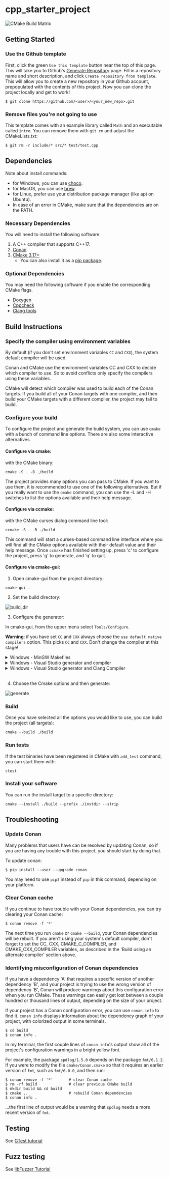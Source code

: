 # cpp_starter_project

![CMake Build Matrix](https://github.com/juliencombattelli/cpp_starter_project/workflows/CMake%20Build%20Matrix/badge.svg)

## Getting Started

### Use the Github template
First, click the green `Use this template` button near the top of this page.
This will take you to Github's [Generate Repository](https://github.com/juliencombattelli/cpp_starter_project/generate) page. 
Fill in a repository name and short description, and click `Create repository from template`. 
This will allow you to create a new repository in your Github account, 
prepopulated with the contents of this project. 
Now you can clone the project locally and get to work!

    $ git clone https://github.com/<user>/<your_new_repo>.git

### Remove files you're not going to use
This template comes with an example library called `Math` and an executable called `intro`.
You can remove them with `git rm` and adjust the CMakeLists.txt:

    $ git rm -r include/* src/* test/test.cpp

## Dependencies

Note about install commands: 
- for Windows, you can use [choco](https://chocolatey.org/install).
- for MacOS, you can use [brew](https://brew.sh/).
- for Linux, prefer use your distribution package manager (like apt on Ubuntu).
- In case of an error in CMake, make sure that the dependencies are on the PATH.

### Necessary Dependencies

You will need to install the following software.

1. A C++ compiler that supports C++17.
2. [Conan](https://docs.conan.io/en/latest/installation.html)
3. [CMake 3.17+](https://cmake.org/install/)
	- You can also install it as a [pip package](https://pypi.org/project/cmake/).

### Optional Dependencies

You may need the following software if you enable the corresponding CMake flags.

  * [Doxygen](http://doxygen.nl/)
  * [Cppcheck](http://cppcheck.sourceforge.net/)
  * [Clang tools](https://releases.llvm.org/download.html)

## Build Instructions

### Specify the compiler using environment variables

By default (if you don't set environment variables `CC` and `CXX`), the system default compiler will be used.

Conan and CMake use the environment variables CC and CXX to decide which compiler to use.
So to avoid conflicts only specify the compilers using these variables.

CMake will detect which compiler was used to build each of the Conan targets. 
If you build all of your Conan targets with one compiler, 
and then build your CMake targets with a different compiler, the project may fail to build.

### Configure your build

To configure the project and generate the build system, you can use `cmake` with a bunch of command line options.
There are also some interactive alternatives.

#### **Configure via cmake**:
with the CMake binary:  

    cmake -S . -B ./build
    
The project provides many options you can pass to CMake. 
If you want to use them, it is recommended to use one of the following alternatives.
But if you really want to use the `cmake` command, you can use the -L and -H switches to list the options available and their help message.

#### **Configure via ccmake**:
with the CMake curses dialog command line tool:  

    ccmake -S . -B ./build

This command will start a curses-based command line interface 
where you will find all the CMake options available with their default value and their help message. 
Once `ccmake` has finished setting up, press 'c' to configure the project, press 'g' to generate, and 'q' to quit.

#### **Configure via cmake-gui**:

1) Open cmake-gui from the project directory:
```
cmake-gui .
```
2) Set the build directory:

![build_dir](https://user-images.githubusercontent.com/16418197/82524586-fa48e380-9af4-11ea-8514-4e18a063d8eb.jpg)

3) Configure the generator:

In cmake-gui, from the upper menu select `Tools/Configure`.

**Warning**: if you have set `CC` and `CXX` always choose the `use default native compilers` option. This picks `CC` and `CXX`. Don't change the compiler at this stage!

<details>
<summary>Windows - MinGW Makefiles</summary>

Choose MinGW Makefiles as the generator:

<img src="https://user-images.githubusercontent.com/16418197/82769479-616ade80-9dfa-11ea-899e-3a8c31d43032.png" alt="mingw">

</details>

<details>
<summary>Windows - Visual Studio generator and compiler</summary>

You should have already set `C` and `CXX` to `cl.exe`.

Choose "Visual Studio 16 2019" as the generator:

<img src="https://user-images.githubusercontent.com/16418197/82524696-32502680-9af5-11ea-9697-a42000e900a6.jpg" alt="default_vs">

</details>

<details>

<summary>Windows - Visual Studio generator and Clang Compiler</summary>

You should have already set `C` and `CXX` to `clang.exe` and `clang++.exe`.

Choose "Visual Studio 16 2019" as the generator. To tell Visual studio to use `clang-cl.exe`:
- If you use the LLVM that is shipped with Visual Studio: write `ClangCl` under "optional toolset to use". 

<img src="https://user-images.githubusercontent.com/16418197/82781142-ae60ac00-9e1e-11ea-8c77-222b005a8f7e.png" alt="visual_studio">

- If you use an external LLVM: write [`LLVM_v142`](https://github.com/zufuliu/llvm-utils#llvm-for-visual-studio-2017-and-2019)
 under "optional toolset to use".

<img src="https://user-images.githubusercontent.com/16418197/82769558-b3136900-9dfa-11ea-9f73-02ab8f9b0ca4.png" alt="visual_studio">

</details>
<br/>

4) Choose the Cmake options and then generate:

![generate](https://user-images.githubusercontent.com/16418197/82781591-c97feb80-9e1f-11ea-86c8-f2748b96f516.png)



### Build
Once you have selected all the options you would like to use, you can build the project (all targets):

    cmake --build ./build

### Run tests
If the test binaries have been registered in CMake with `add_test` command, you can start them with:

    ctest
    
### Install your software
You can run the install target to a specific directory:

    cmake --install ./build --prefix ./instdir --strip


## Troubleshooting

### Update Conan
Many problems that users have can be resolved by updating Conan, so if you are 
having any trouble with this project, you should start by doing that.

To update conan: 

    $ pip install --user --upgrade conan 

You may need to use `pip3` instead of `pip` in this command, depending on your 
platform.

### Clear Conan cache
If you continue to have trouble with your Conan dependencies, you can try 
clearing your Conan cache:

    $ conan remove -f '*'
    
The next time you run `cmake` or `cmake --build`, your Conan dependencies will
be rebuilt. If you aren't using your system's default compiler, don't forget to 
set the CC, CXX, CMAKE_C_COMPILER, and CMAKE_CXX_COMPILER variables, as 
described in the 'Build using an alternate compiler' section above.

### Identifying misconfiguration of Conan dependencies

If you have a dependency 'A' that requires a specific version of another 
dependency 'B', and your project is trying to use the wrong version of 
dependency 'B', Conan will produce warnings about this configuration error 
when you run CMake. These warnings can easily get lost between a couple 
hundred or thousand lines of output, depending on the size of your project. 

If your project has a Conan configuration error, you can use `conan info` to 
find it. `conan info` displays information about the dependency graph of your 
project, with colorized output in some terminals.

    $ cd build
    $ conan info .

In my terminal, the first couple lines of `conan info`'s output show all of the
project's configuration warnings in a bright yellow font. 

For example, the package `spdlog/1.5.0` depends on the package `fmt/6.1.2`.
If you were to modify the file `cmake/Conan.cmake` so that it requires an 
earlier version of `fmt`, such as `fmt/6.0.0`, and then run:

    $ conan remove -f '*'       # clear Conan cache
    $ rm -rf build              # clear previous CMake build
    $ mkdir build && cd build
    $ cmake ..                  # rebuild Conan dependencies
    $ conan info .

...the first line of output would be a warning that `spdlog` needs a more recent
version of `fmt`.

## Testing
See [GTest tutorial](https://github.com/google/googletest/blob/master/googletest/docs/primer.md)

## Fuzz testing

See [libFuzzer Tutorial](https://github.com/google/fuzzing/blob/master/tutorial/libFuzzerTutorial.md)

